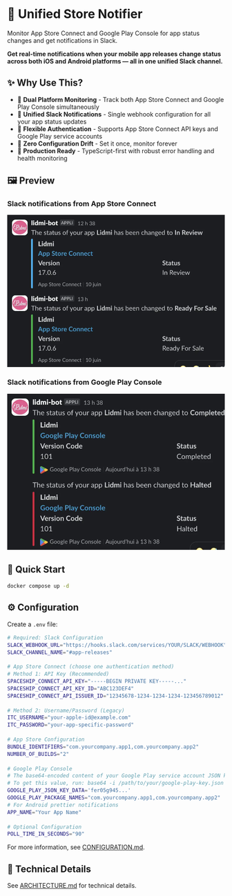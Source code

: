 # 📱 Unified Store Notifier

Monitor App Store Connect and Google Play Console for app status changes and get notifications in Slack.

**Get real-time notifications when your mobile app releases change status across both iOS and Android platforms — all in one unified Slack channel.**

## ✨ Why Use This?

- 🔄 **Dual Platform Monitoring** - Track both App Store Connect and Google Play Console simultaneously
- 📢 **Unified Slack Notifications** - Single webhook configuration for all your app status updates
- 🔐 **Flexible Authentication** - Supports App Store Connect API keys and Google Play service accounts
- 🎯 **Zero Configuration Drift** - Set it once, monitor forever
- 💪 **Production Ready** - TypeScript-first with robust error handling and health monitoring

## 🖼️ Preview

### Slack notifications from App Store Connect
![App Store](docs/appstore.webp)

### Slack notifications from Google Play Console
![Play Store](docs/playstore.webp)

## 🚀 Quick Start

```bash
docker compose up -d
```

## ⚙️ Configuration

Create a `.env` file:

```bash
# Required: Slack Configuration
SLACK_WEBHOOK_URL="https://hooks.slack.com/services/YOUR/SLACK/WEBHOOK"
SLACK_CHANNEL_NAME="#app-releases"

# App Store Connect (choose one authentication method)
# Method 1: API Key (Recommended)
SPACESHIP_CONNECT_API_KEY="-----BEGIN PRIVATE KEY-----..."
SPACESHIP_CONNECT_API_KEY_ID="ABC123DEF4"
SPACESHIP_CONNECT_API_ISSUER_ID="12345678-1234-1234-1234-123456789012"

# Method 2: Username/Password (Legacy)
ITC_USERNAME="your-apple-id@example.com"
ITC_PASSWORD="your-app-specific-password"

# App Store Configuration
BUNDLE_IDENTIFIERS="com.yourcompany.app1,com.yourcompany.app2"
NUMBER_OF_BUILDS="2"

# Google Play Console
# The base64-encoded content of your Google Play service account JSON key.
# To get this value, run: base64 -i /path/to/your/google-play-key.json
GOOGLE_PLAY_JSON_KEY_DATA='fer05g945...'
GOOGLE_PLAY_PACKAGE_NAMES="com.yourcompany.app1,com.yourcompany.app2"
# For Android prettier notifications
APP_NAME="Your App Name"

# Optional Configuration
POLL_TIME_IN_SECONDS="90"
```

For more information, see [CONFIGURATION.md](docs/CONFIGURATION.md).

## 📖 Technical Details

See [ARCHITECTURE.md](docs/ARCHITECTURE.md) for technical details.

